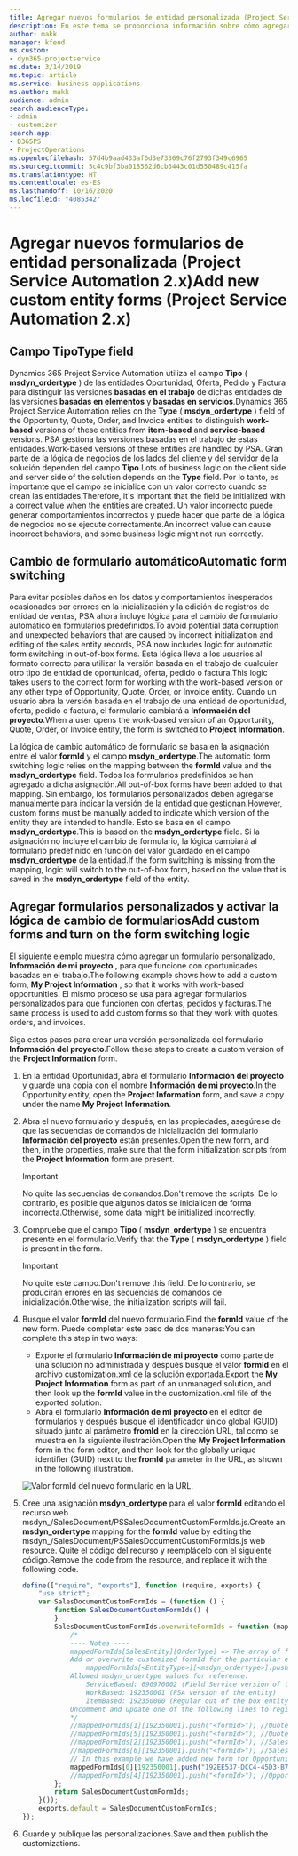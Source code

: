 ```yaml
---
title: Agregar nuevos formularios de entidad personalizada (Project Service Automation 2.x)
description: En este tema se proporciona información sobre cómo agregar formularios de entidad personalizada para oportunidades, ofertas, pedidos o facturas en Dynamics 365 Project Service Automation 2.x.
author: makk
manager: kfend
ms.custom:
- dyn365-projectservice
ms.date: 3/14/2019
ms.topic: article
ms.service: business-applications
ms.author: makk
audience: admin
search.audienceType:
- admin
- customizer
search.app:
- D365PS
- ProjectOperations
ms.openlocfilehash: 57d4b9aad433af6d3e73369c76f2793f349c6965
ms.sourcegitcommit: 5c4c9bf3ba018562d6cb3443c01d550489c415fa
ms.translationtype: HT
ms.contentlocale: es-ES
ms.lasthandoff: 10/16/2020
ms.locfileid: "4085342"
---
```

# <a name="add-new-custom-entity-forms-project-service-automation-2x"></a><span data-ttu-id="1202a-103">Agregar nuevos formularios de entidad personalizada (Project Service Automation 2.x)</span><span class="sxs-lookup"><span data-stu-id="1202a-103">Add new custom entity forms (Project Service Automation 2.x)</span></span>

## <a name="type-field"></a><span data-ttu-id="1202a-104">Campo Tipo</span><span class="sxs-lookup"><span data-stu-id="1202a-104">Type field</span></span> 

<span data-ttu-id="1202a-105">Dynamics 365 Project Service Automation utiliza el campo **Tipo** ( **msdyn\_ordertype** ) de las entidades Oportunidad, Oferta, Pedido y Factura para distinguir las versiones **basadas en el trabajo** de dichas entidades de las versiones **basadas en elementos** y **basadas en servicios**.</span><span class="sxs-lookup"><span data-stu-id="1202a-105">Dynamics 365 Project Service Automation relies on the **Type** ( **msdyn\_ordertype** ) field of the Opportunity, Quote, Order, and Invoice entities to distinguish **work-based** versions of these entities from **item-based** and **service-based** versions.</span></span> <span data-ttu-id="1202a-106">PSA gestiona las versiones basadas en el trabajo de estas entidades.</span><span class="sxs-lookup"><span data-stu-id="1202a-106">Work-based versions of these entities are handled by PSA.</span></span> <span data-ttu-id="1202a-107">Gran parte de la lógica de negocios de los lados del cliente y del servidor de la solución dependen del campo **Tipo**.</span><span class="sxs-lookup"><span data-stu-id="1202a-107">Lots of business logic on the client side and server side of the solution depends on the **Type** field.</span></span> <span data-ttu-id="1202a-108">Por lo tanto, es importante que el campo se inicialice con un valor correcto cuando se crean las entidades.</span><span class="sxs-lookup"><span data-stu-id="1202a-108">Therefore, it's important that the field be initialized with a correct value when the entities are created.</span></span> <span data-ttu-id="1202a-109">Un valor incorrecto puede generar comportamientos incorrectos y puede hacer que parte de la lógica de negocios no se ejecute correctamente.</span><span class="sxs-lookup"><span data-stu-id="1202a-109">An incorrect value can cause incorrect behaviors, and some business logic might not run correctly.</span></span>

## <a name="automatic-form-switching"></a><span data-ttu-id="1202a-110">Cambio de formulario automático</span><span class="sxs-lookup"><span data-stu-id="1202a-110">Automatic form switching</span></span>

<span data-ttu-id="1202a-111">Para evitar posibles daños en los datos y comportamientos inesperados ocasionados por errores en la inicialización y la edición de registros de entidad de ventas, PSA ahora incluye lógica para el cambio de formulario automático en formularios predefinidos.</span><span class="sxs-lookup"><span data-stu-id="1202a-111">To avoid potential data corruption and unexpected behaviors that are caused by incorrect initialization and editing of the sales entity records, PSA now includes logic for automatic form switching in out-of-box forms.</span></span> <span data-ttu-id="1202a-112">Esta lógica lleva a los usuarios al formato correcto para utilizar la versión basada en el trabajo de cualquier otro tipo de entidad de oportunidad, oferta, pedido o factura.</span><span class="sxs-lookup"><span data-stu-id="1202a-112">This logic takes users to the correct form for working with the work-based version or any other type of Opportunity, Quote, Order, or Invoice entity.</span></span> <span data-ttu-id="1202a-113">Cuando un usuario abra la versión basada en el trabajo de una entidad de oportunidad, oferta, pedido o factura, el formulario cambiará a **Información del proyecto**.</span><span class="sxs-lookup"><span data-stu-id="1202a-113">When a user opens the work-based version of an Opportunity, Quote, Order, or Invoice entity, the form is switched to **Project Information**.</span></span>

<span data-ttu-id="1202a-114">La lógica de cambio automático de formulario se basa en la asignación entre el valor **formId** y el campo **msdyn\_ordertype**.</span><span class="sxs-lookup"><span data-stu-id="1202a-114">The automatic form switching logic relies on the mapping between the **formId** value and the **msdyn\_ordertype** field.</span></span> <span data-ttu-id="1202a-115">Todos los formularios predefinidos se han agregado a dicha asignación.</span><span class="sxs-lookup"><span data-stu-id="1202a-115">All out-of-box forms have been added to that mapping.</span></span> <span data-ttu-id="1202a-116">Sin embargo, los formularios personalizados deben agregarse manualmente para indicar la versión de la entidad que gestionan.</span><span class="sxs-lookup"><span data-stu-id="1202a-116">However, custom forms must be manually added to indicate which version of the entity they are intended to handle.</span></span> <span data-ttu-id="1202a-117">Esto se basa en el campo **msdyn\_ordertype**.</span><span class="sxs-lookup"><span data-stu-id="1202a-117">This is based on the **msdyn\_ordertype** field.</span></span> <span data-ttu-id="1202a-118">Si la asignación no incluye el cambio de formulario, la lógica cambiará al formulario predefinido en función del valor guardado en el campo **msdyn\_ordertype** de la entidad.</span><span class="sxs-lookup"><span data-stu-id="1202a-118">If the form switching is missing from the mapping, logic will switch to the out-of-box form, based on the value that is saved in the **msdyn\_ordertype** field of the entity.</span></span>

## <a name="add-custom-forms-and-turn-on-the-form-switching-logic"></a><span data-ttu-id="1202a-119">Agregar formularios personalizados y activar la lógica de cambio de formularios</span><span class="sxs-lookup"><span data-stu-id="1202a-119">Add custom forms and turn on the form switching logic</span></span>

<span data-ttu-id="1202a-120">El siguiente ejemplo muestra cómo agregar un formulario personalizado, **Información de mi proyecto** , para que funcione con oportunidades basadas en el trabajo.</span><span class="sxs-lookup"><span data-stu-id="1202a-120">The following example shows how to add a custom form, **My Project Information** , so that it works with work-based opportunities.</span></span> <span data-ttu-id="1202a-121">El mismo proceso se usa para agregar formularios personalizados para que funcionen con ofertas, pedidos y facturas.</span><span class="sxs-lookup"><span data-stu-id="1202a-121">The same process is used to add custom forms so that they work with quotes, orders, and invoices.</span></span>

<span data-ttu-id="1202a-122">Siga estos pasos para crear una versión personalizada del formulario **Información del proyecto**.</span><span class="sxs-lookup"><span data-stu-id="1202a-122">Follow these steps to create a custom version of the **Project Information** form.</span></span>

1. <span data-ttu-id="1202a-123">En la entidad Oportunidad, abra el formulario **Información del proyecto** y guarde una copia con el nombre **Información de mi proyecto**.</span><span class="sxs-lookup"><span data-stu-id="1202a-123">In the Opportunity entity, open the **Project Information** form, and save a copy under the name **My Project Information**.</span></span>
2. <span data-ttu-id="1202a-124">Abra el nuevo formulario y después, en las propiedades, asegúrese de que las secuencias de comandos de inicialización del formulario **Información del proyecto** están presentes.</span><span class="sxs-lookup"><span data-stu-id="1202a-124">Open the new form, and then, in the properties, make sure that the form initialization scripts from the **Project Information** form are present.</span></span> 

    > [!IMPORTANT]
    > <span data-ttu-id="1202a-125">No quite las secuencias de comandos.</span><span class="sxs-lookup"><span data-stu-id="1202a-125">Don't remove the scripts.</span></span> <span data-ttu-id="1202a-126">De lo contrario, es posible que algunos datos se inicialicen de forma incorrecta.</span><span class="sxs-lookup"><span data-stu-id="1202a-126">Otherwise, some data might be initialized incorrectly.</span></span>

3. <span data-ttu-id="1202a-127">Compruebe que el campo **Tipo** ( **msdyn\_ordertype** ) se encuentra presente en el formulario.</span><span class="sxs-lookup"><span data-stu-id="1202a-127">Verify that the **Type** ( **msdyn\_ordertype** ) field is present in the form.</span></span> 

    > [!IMPORTANT]
    > <span data-ttu-id="1202a-128">No quite este campo.</span><span class="sxs-lookup"><span data-stu-id="1202a-128">Don't remove this field.</span></span> <span data-ttu-id="1202a-129">De lo contrario, se producirán errores en las secuencias de comandos de inicialización.</span><span class="sxs-lookup"><span data-stu-id="1202a-129">Otherwise, the initialization scripts will fail.</span></span>

4. <span data-ttu-id="1202a-130">Busque el valor **formId** del nuevo formulario.</span><span class="sxs-lookup"><span data-stu-id="1202a-130">Find the **formId** value of the new form.</span></span> <span data-ttu-id="1202a-131">Puede completar este paso de dos maneras:</span><span class="sxs-lookup"><span data-stu-id="1202a-131">You can complete this step in two ways:</span></span>

    - <span data-ttu-id="1202a-132">Exporte el formulario **Información de mi proyecto** como parte de una solución no administrada y después busque el valor **formId** en el archivo customization.xml de la solución exportada.</span><span class="sxs-lookup"><span data-stu-id="1202a-132">Export the **My Project Information** form as part of an unmanaged solution, and then look up the **formId** value in the customization.xml file of the exported solution.</span></span>
    - <span data-ttu-id="1202a-133">Abra el formulario **Información de mi proyecto** en el editor de formularios y después busque el identificador único global (GUID) situado junto al parámetro **fromId** en la dirección URL, tal como se muestra en la siguiente ilustración.</span><span class="sxs-lookup"><span data-stu-id="1202a-133">Open the **My Project Information** form in the form editor, and then look for the globally unique identifier (GUID) next to the **fromId** parameter in the URL, as shown in the following illustration.</span></span>

    ![Valor formId del nuevo formulario en la URL.](media/how-to-add-custom-forms-in-v2.0.png)

5. <span data-ttu-id="1202a-135">Cree una asignación **msdyn\_ordertype** para el valor **formId** editando el recurso web msdyn\_/SalesDocument/PSSalesDocumentCustomFormIds.js.</span><span class="sxs-lookup"><span data-stu-id="1202a-135">Create an **msdyn\_ordertype** mapping for the **formId** value by editing the msdyn\_/SalesDocument/PSSalesDocumentCustomFormIds.js web resource.</span></span> <span data-ttu-id="1202a-136">Quite el código del recurso y reemplácelo con el siguiente código.</span><span class="sxs-lookup"><span data-stu-id="1202a-136">Remove the code from the resource, and replace it with the following code.</span></span>

    ```javascript
    define(["require", "exports"], function (require, exports) {
        "use strict";
        var SalesDocumentCustomFormIds = (function () {
            function SalesDocumentCustomFormIds() {
            }
            SalesDocumentCustomFormIds.overwriteFormIds = function (mappedFormIds) {
                /*
                ---- Notes ----
                mappedFormIds[SalesEntity][OrderType] => The array of forms IDs that support particular entity and order type
                Add or overwrite customized formId for the particular entity and order type by calling:
                    mappedFormIds[<EntityType>][<msdyn_ordertype>].push("<formId>");
                Allowed msdyn_ordertype values for reference:
                    ServiceBased: 690970002 (Field Service version of the entity)
                    WorkBased: 192350001 (PSA version of the entity)
                    ItemBased: 192350000 (Regular out of the box entity)
                Uncomment and update one of the following lines to register custom PSA form for required entity:
                */      
                //mappedFormIds[1][192350001].push("<formId>"); //Quote
                //mappedFormIds[5][192350001].push("<formId>"); //Quote Line
                //mappedFormIds[2][192350001].push("<formId>"); //Sales Order
                //mappedFormIds[6][192350001].push("<formId>"); //Sales Order Line
                // In this example we have added new form for Opportunity
                mappedFormIds[0][192350001].push("192EE537-DCC4-45D3-B7AF-EA694B9113D2"); //Opportunity
                //mappedFormIds[4][192350001].push("<formId>"); //Opportunity Line
            };
            return SalesDocumentCustomFormIds;
        }());
        exports.default = SalesDocumentCustomFormIds;
    });
    ```

6. <span data-ttu-id="1202a-137">Guarde y publique las personalizaciones.</span><span class="sxs-lookup"><span data-stu-id="1202a-137">Save and then publish the customizations.</span></span>
